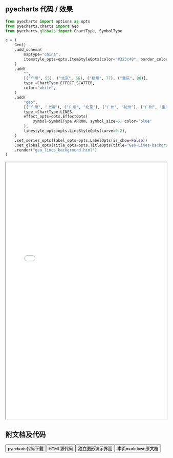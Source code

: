 
## pyecharts 代码 / 效果

```python
from pyecharts import options as opts
from pyecharts.charts import Geo
from pyecharts.globals import ChartType, SymbolType

c = (
    Geo()
    .add_schema(
        maptype="china",
        itemstyle_opts=opts.ItemStyleOpts(color="#323c48", border_color="#111"),
    )
    .add(
        "",
        [("广州", 55), ("北京", 66), ("杭州", 77), ("重庆", 88)],
        type_=ChartType.EFFECT_SCATTER,
        color="white",
    )
    .add(
        "geo",
        [("广州", "上海"), ("广州", "北京"), ("广州", "杭州"), ("广州", "重庆")],
        type_=ChartType.LINES,
        effect_opts=opts.EffectOpts(
            symbol=SymbolType.ARROW, symbol_size=6, color="blue"
        ),
        linestyle_opts=opts.LineStyleOpts(curve=0.2),
    )
    .set_series_opts(label_opts=opts.LabelOpts(is_show=False))
    .set_global_opts(title_opts=opts.TitleOpts(title="Geo-Lines-background"))
    .render("geo_lines_background.html")
)

```

<iframe width="100%" height="800px" src="/pyecharts/
Geo/geo_lines_background.html"></iframe>

## 附文档及代码

<a href="https://cdn.jsdelivr.net/gh/wfy-belief/python/docs/pyecharts/Geo/geo_lines_background.py"><button class="mybutton">pyecharts代码下载</button></a><a href="https://cdn.jsdelivr.net/gh/wfy-belief/python/docs/pyecharts/Geo/geo_lines_background.html"><button class="mybutton">HTML源代码</button></a><a href="https://python.wfyblog.cn/pyecharts/Geo/geo_lines_background.html"><button class="mybutton">独立图形演示界面</button></a><a href="https://cdn.jsdelivr.net/gh/wfy-belief/python/docs/pyecharts/Geo/geo_lines_background.md"><button class="mybutton">本页markdown原文档</button></a>